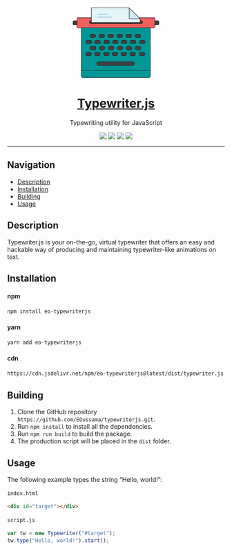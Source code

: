 <p align="center">
    <a href="http://eoussama.github.io/typewriter.js">
      <img src="assets/typewriter.svg" alt="Logo" width="200px">
      <h1 align="center">Typewriter.js</h1>
    </a>
    <p align="center">Typewriting utility for JavaScript</p>
    <p align="center">
        <img src="https://img.shields.io/github/release/EOussama/typewriterjs.svg">
        <img src="https://img.shields.io/github/downloads/EOussama/typewriterjs/latest/total.svg">
        <img src="https://img.shields.io/github/languages/code-size/EOussama/typewriterjs.svg">
        <img src="https://img.shields.io/github/license/EOussama/typewriterjs.svg">
    </p>
</p>

<hr>

## Navigation

- [Description](#description)
- [Installation](#installation)
- [Building](#building)
- [Usage](#usage)

## Description

Typewriter.js is your on-the-go, virtual typewriter that offers an easy and hackable way of producing and maintaining typewriter-like animations on text.

## Installation

#### npm

```bash
npm install eo-typewriterjs
```

#### yarn

```bash
yarn add eo-typewriterjs
```

#### cdn

```bash
https://cdn.jsdelivr.net/npm/eo-typewriterjs@latest/dist/typewriter.js
```

## Building

1. Clone the GitHub repository `https://github.com/EOussama/typewriterjs.git`.
2. Run `npm install` to install all the dependencies.
3. Run `npm run build` to build the package.
4. The production script will be placed in the `dist` folder.

## Usage

The following example types the string “Hello, world!”:

`index.html`

```html
<div id="target"></div>
```

`script.js`

```js
var tw = new Typewriter("#target");
tw.type("Hello, world!").start();
```
